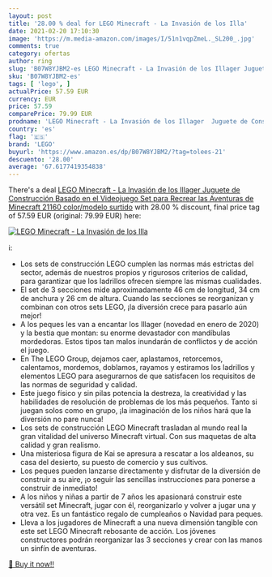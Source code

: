 ```yaml
---
layout: post
title: '28.00 % deal for LEGO Minecraft - La Invasión de los Illa'
date: 2021-02-20 17:10:30
image: 'https://m.media-amazon.com/images/I/51n1vqpZmeL._SL200_.jpg'
comments: true
category: ofertas
author: ring
slug: 'B07W8YJBM2-es LEGO Minecraft - La Invasión de los Illager Juguete de...'
sku: 'B07W8YJBM2-es'
tags: [ 'lego', ]
actualPrice: 57.59 EUR
currency: EUR
price: 57.59
comparePrice: 79.99 EUR
prodname: 'LEGO Minecraft - La Invasión de los Illager  Juguete de Construcción Basado en el Videojuego  Set para Recrear las Aventuras de Minecraft  21160    color/modelo surtido'
country: 'es'
flag: '🇪🇸'
brand: 'LEGO'
buyurl: 'https://www.amazon.es/dp/B07W8YJBM2/?tag=tolees-21'
descuento: '28.00'
average: '67.6177419354838'
---
```


There's a deal [LEGO Minecraft - La Invasión de los Illager  Juguete de Construcción Basado en el Videojuego  Set para Recrear las Aventuras de Minecraft  21160    color/modelo surtido](https://www.amazon.es/dp/B07W8YJBM2/?tag=tolees-21)  with  28.00 % discount, final price tag of  57.59 EUR (original: 79.99 EUR) here:

[![LEGO Minecraft - La Invasión de los Illa](https://m.media-amazon.com/images/I/51n1vqpZmeL._SL200_.jpg)](https://www.amazon.es/dp/B07W8YJBM2/?tag=tolees-21)

ℹ️:

- Los sets de construcción LEGO cumplen las normas más estrictas del sector, además de nuestros propios y rigurosos criterios de calidad, para garantizar que los ladrillos ofrecen siempre las mismas cualidades.
- El set de 3 secciones mide aproximadamente 46 cm de longitud, 34 cm de anchura y 26 cm de altura. Cuando las secciones se reorganizan y combinan con otros sets LEGO, ¡la diversión crece para pasarlo aún mejor!
- A los peques les van a encantar los Illager (novedad en enero de 2020) y la bestia que montan: su enorme devastador con mandíbulas mordedoras. Estos tipos tan malos inundarán de conflictos y de acción el juego.
- En The LEGO Group, dejamos caer, aplastamos, retorcemos, calentamos, mordemos, doblamos, rayamos y estiramos los ladrillos y elementos LEGO para asegurarnos de que satisfacen los requisitos de las normas de seguridad y calidad.
- Este juego físico y sin pilas potencia la destreza, la creatividad y las habilidades de resolución de problemas de los más pequeños. Tanto si juegan solos como en grupo, ¡la imaginación de los niños hará que la diversión no pare nunca!
- Los sets de construcción LEGO Minecraft trasladan al mundo real la gran vitalidad del universo Minecraft virtual. Con sus maquetas de alta calidad y gran realismo.
- Una misteriosa figura de Kai se apresura a rescatar a los aldeanos, su casa del desierto, su puesto de comercio y sus cultivos.
- Los peques pueden lanzarse directamente y disfrutar de la diversión de construir a su aire, ¡o seguir las sencillas instrucciones para ponerse a construir de inmediato!
- A los niños y niñas a partir de 7 años les apasionará construir este versátil set Minecraft, jugar con él, reorganizarlo y volver a jugar una y otra vez. Es un fantástico regalo de cumpleaños o Navidad para peques.
- Lleva a los jugadores de Minecraft a una nueva dimensión tangible con este set LEGO Minecraft rebosante de acción. Los jóvenes constructores podrán reorganizar las 3 secciones y crear con las manos un sinfín de aventuras.

[🛒 Buy it now!!](https://www.amazon.es/dp/B07W8YJBM2/?tag=tolees-21)

